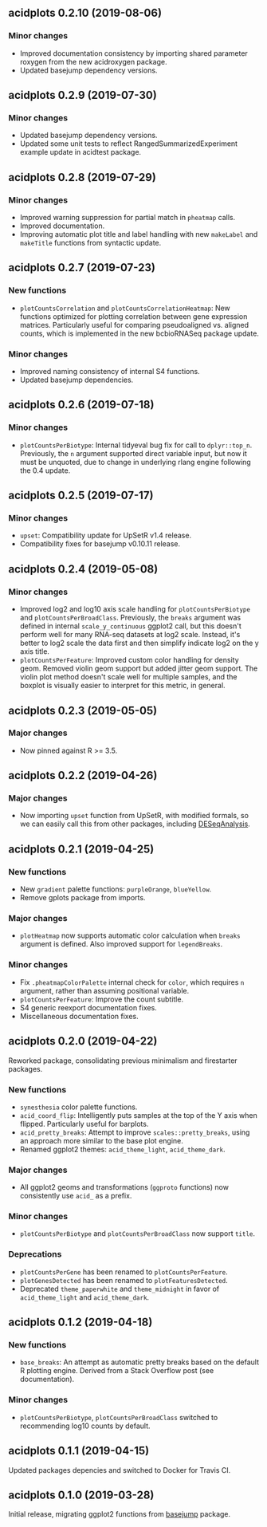## acidplots 0.2.10 (2019-08-06)

### Minor changes

- Improved documentation consistency by importing shared parameter roxygen
  from the new acidroxygen package.
- Updated basejump dependency versions.

## acidplots 0.2.9 (2019-07-30)

### Minor changes

- Updated basejump dependency versions.
- Updated some unit tests to reflect RangedSummarizedExperiment example update
  in acidtest package.

## acidplots 0.2.8 (2019-07-29)

### Minor changes

- Improved warning suppression for partial match in `pheatmap` calls.
- Improved documentation.
- Improving automatic plot title and label handling with new `makeLabel` and
  `makeTitle` functions from syntactic update.

## acidplots 0.2.7 (2019-07-23)

### New functions

- `plotCountsCorrelation` and `plotCountsCorrelationHeatmap`: New functions
  optimized for plotting correlation between gene expression matrices.
  Particularly useful for comparing pseudoaligned vs. aligned counts, which is
  implemented in the new bcbioRNASeq package update.

### Minor changes

- Improved naming consistency of internal S4 functions.
- Updated basejump dependencies.

## acidplots 0.2.6 (2019-07-18)

### Minor changes

- `plotCountsPerBiotype`: Internal tidyeval bug fix for call to `dplyr::top_n`.
  Previously, the `n` argument supported direct variable input, but now it
  must be unquoted, due to change in underlying rlang engine following the
  0.4 update.

## acidplots 0.2.5 (2019-07-17)

### Minor changes

- `upset`: Compatibility update for UpSetR v1.4 release.
- Compatibility fixes for basejump v0.10.11 release.

## acidplots 0.2.4 (2019-05-08)

### Minor changes

- Improved log2 and log10 axis scale handling for `plotCountsPerBiotype` and
  `plotCountsPerBroadClass`. Previously, the `breaks` argument was defined in
  internal `scale_y_continuous` ggplot2 call, but this doesn't perform well for
  many RNA-seq datasets at log2 scale. Instead, it's better to log2 scale the
  data first and then simplify indicate log2 on the y axis title.
- `plotCountsPerFeature`: Improved custom color handling for density geom.
  Removed violin geom support but added jitter geom support. The violin
  plot method doesn't scale well for multiple samples, and the boxplot is
  visually easier to interpret for this metric, in general.

## acidplots 0.2.3 (2019-05-05)

### Major changes

- Now pinned against R >= 3.5.

## acidplots 0.2.2 (2019-04-26)

### Major changes

- Now importing `upset` function from UpSetR, with modified formals, so we can
  easily call this from other packages, including [DESeqAnalysis][].

## acidplots 0.2.1 (2019-04-25)

### New functions

- New `gradient` palette functions: `purpleOrange`, `blueYellow`.
- Remove gplots package from imports.

### Major changes

- `plotHeatmap` now supports automatic color calculation when `breaks` argument
  is defined. Also improved support for `legendBreaks`.

### Minor changes

- Fix `.pheatmapColorPalette` internal check for `color`, which requires `n`
  argument, rather than assuming positional variable.
- `plotCountsPerFeature`: Improve the count subtitle.
- S4 generic reexport documentation fixes.
- Miscellaneous documentation fixes.

## acidplots 0.2.0 (2019-04-22)

Reworked package, consolidating previous minimalism and firestarter packages.

### New functions

- `synesthesia` color palette functions.
- `acid_coord_flip`: Intelligently puts samples at the top of the Y axis when
  flipped. Particularly useful for barplots.
- `acid_pretty_breaks`: Attempt to improve `scales::pretty_breaks`, using an
  approach more similar to the base plot engine.
- Renamed ggplot2 themes: `acid_theme_light`, `acid_theme_dark`.

### Major changes

- All ggplot2 geoms and transformations (`ggproto` functions) now consistently
  use `acid_` as a prefix.

### Minor changes

- `plotCountsPerBiotype` and `plotCountsPerBroadClass` now support `title`.

### Deprecations

- `plotCountsPerGene` has been renamed to `plotCountsPerFeature`.
- `plotGenesDetected` has been renamed to `plotFeaturesDetected`.
- Deprecated `theme_paperwhite` and `theme_midnight` in favor of
  `acid_theme_light` and `acid_theme_dark`.

## acidplots 0.1.2 (2019-04-18)

### New functions

- `base_breaks`: An attempt as automatic pretty breaks based on the default R
  plotting engine. Derived from a Stack Overflow post (see documentation).

### Minor changes

- `plotCountsPerBiotype`, `plotCountsPerBroadClass` switched to recommending
  log10 counts by default.

## acidplots 0.1.1 (2019-04-15)

Updated packages depencies and switched to Docker for Travis CI.

## acidplots 0.1.0 (2019-03-28)

Initial release, migrating ggplot2 functions from [basejump][] package.

[DESeqAnalysis]: https://deseqanalysis.acidgenomics.com/
[basejump]: https://basejump.acidgenomics.com/
[ggplot2]: https://ggplot2.tidyverse.org/
